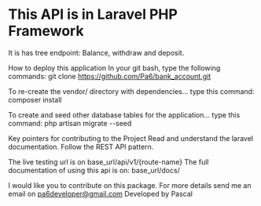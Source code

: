 # This API is in Laravel PHP Framework

It is has tree endpoint: Balance, withdraw and deposit.

How to deploy this application
In your git bash, type the following commands:
git clone https://github.com/Pa6/bank_account.git

To re-create the vendor/ directory with dependencies...
type this command: composer install

To create and seed other database tables for the application...
type this command: php artisan migrate --seed


Key pointers for contributing to the Project
Read and understand the laravel documentation.
Follow the REST API pattern.


The live testing url is on base_url/api/v1/{route-name}
The full documentation of using this api is on: base_url/docs/

I would like you to contribute on this package.
For more details send me an email on pa6developer@gmail.com
Developed by Pascal 
